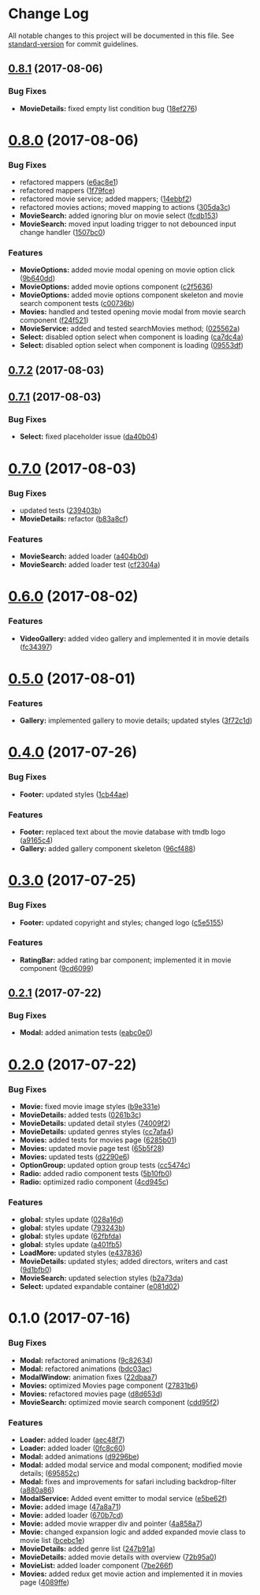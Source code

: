 # Change Log

All notable changes to this project will be documented in this file. See [standard-version](https://github.com/conventional-changelog/standard-version) for commit guidelines.

<a name="0.8.1"></a>
## [0.8.1](https://github.com/awinogrodzki/cherryscope-client/compare/v0.8.0...v0.8.1) (2017-08-06)


### Bug Fixes

* **MovieDetails:** fixed empty list condition bug ([18ef276](https://github.com/awinogrodzki/cherryscope-client/commit/18ef276))



<a name="0.8.0"></a>
# [0.8.0](https://github.com/awinogrodzki/cherryscope-client/compare/v0.7.2...v0.8.0) (2017-08-06)


### Bug Fixes

* refactored mappers ([e6ac8e1](https://github.com/awinogrodzki/cherryscope-client/commit/e6ac8e1))
* refactored mappers ([1f79fce](https://github.com/awinogrodzki/cherryscope-client/commit/1f79fce))
* refactored movie service; added mappers; ([14ebbf2](https://github.com/awinogrodzki/cherryscope-client/commit/14ebbf2))
* refactored movies actions; moved mapping to actions ([305da3c](https://github.com/awinogrodzki/cherryscope-client/commit/305da3c))
* **MovieSearch:** added ignoring blur on movie select ([fcdb153](https://github.com/awinogrodzki/cherryscope-client/commit/fcdb153))
* **MovieSearch:** moved input loading trigger to not debounced input change handler ([1507bc0](https://github.com/awinogrodzki/cherryscope-client/commit/1507bc0))


### Features

* **MovieOptions:** added movie modal opening on movie option click ([9b640dd](https://github.com/awinogrodzki/cherryscope-client/commit/9b640dd))
* **MovieOptions:** added movie options component ([c2f5636](https://github.com/awinogrodzki/cherryscope-client/commit/c2f5636))
* **MovieOptions:** added movie options component skeleton and movie search component tests ([c00736b](https://github.com/awinogrodzki/cherryscope-client/commit/c00736b))
* **Movies:** handled and tested opening movie modal from movie search component ([f24f521](https://github.com/awinogrodzki/cherryscope-client/commit/f24f521))
* **MovieService:** added and tested searchMovies method; ([025562a](https://github.com/awinogrodzki/cherryscope-client/commit/025562a))
* **Select:** disabled option select when component is loading ([ca7dc4a](https://github.com/awinogrodzki/cherryscope-client/commit/ca7dc4a))
* **Select:** disabled option select when component is loading ([09553df](https://github.com/awinogrodzki/cherryscope-client/commit/09553df))



<a name="0.7.2"></a>
## [0.7.2](https://github.com/awinogrodzki/tmdb-client/compare/v0.7.1...v0.7.2) (2017-08-03)



<a name="0.7.1"></a>
## [0.7.1](https://github.com/awinogrodzki/tmdb-client/compare/v0.7.0...v0.7.1) (2017-08-03)


### Bug Fixes

* **Select:** fixed placeholder issue ([da40b04](https://github.com/awinogrodzki/tmdb-client/commit/da40b04))



<a name="0.7.0"></a>
# [0.7.0](https://github.com/awinogrodzki/tmdb-client/compare/v0.6.0...v0.7.0) (2017-08-03)


### Bug Fixes

* updated tests ([239403b](https://github.com/awinogrodzki/tmdb-client/commit/239403b))
* **MovieDetails:** refactor ([b83a8cf](https://github.com/awinogrodzki/tmdb-client/commit/b83a8cf))


### Features

* **MovieSearch:** added loader ([a404b0d](https://github.com/awinogrodzki/tmdb-client/commit/a404b0d))
* **MovieSearch:** added loader test ([cf2304a](https://github.com/awinogrodzki/tmdb-client/commit/cf2304a))



<a name="0.6.0"></a>
# [0.6.0](https://github.com/awinogrodzki/tmdb-client/compare/v0.5.0...v0.6.0) (2017-08-02)


### Features

* **VideoGallery:** added video gallery and implemented it in movie details ([fc34397](https://github.com/awinogrodzki/tmdb-client/commit/fc34397))



<a name="0.5.0"></a>
# [0.5.0](https://github.com/awinogrodzki/tmdb-client/compare/v0.4.0...v0.5.0) (2017-08-01)


### Features

* **Gallery:** implemented gallery to movie details; updated styles ([3f72c1d](https://github.com/awinogrodzki/tmdb-client/commit/3f72c1d))



<a name="0.4.0"></a>
# [0.4.0](https://github.com/awinogrodzki/tmdb-client/compare/v0.3.0...v0.4.0) (2017-07-26)


### Bug Fixes

* **Footer:** updated styles ([1cb44ae](https://github.com/awinogrodzki/tmdb-client/commit/1cb44ae))


### Features

* **Footer:** replaced text about the movie database with tmdb logo ([a9165c4](https://github.com/awinogrodzki/tmdb-client/commit/a9165c4))
* **Gallery:** added gallery component skeleton ([96cf488](https://github.com/awinogrodzki/tmdb-client/commit/96cf488))



<a name="0.3.0"></a>
# [0.3.0](https://github.com/awinogrodzki/tmdb-client/compare/v0.2.1...v0.3.0) (2017-07-25)


### Bug Fixes

* **Footer:** updated copyright and styles; changed logo ([c5e5155](https://github.com/awinogrodzki/tmdb-client/commit/c5e5155))


### Features

* **RatingBar:** added rating bar component; implemented it in movie component ([9cd6099](https://github.com/awinogrodzki/tmdb-client/commit/9cd6099))



<a name="0.2.1"></a>
## [0.2.1](https://github.com/awinogrodzki/tmdb-client/compare/v0.2.0...v0.2.1) (2017-07-22)


### Bug Fixes

* **Modal:** added animation tests ([eabc0e0](https://github.com/awinogrodzki/tmdb-client/commit/eabc0e0))



<a name="0.2.0"></a>
# [0.2.0](https://github.com/awinogrodzki/tmdb-client/compare/v0.1.0...v0.2.0) (2017-07-22)


### Bug Fixes

* **Movie:** fixed movie image styles ([b9e331e](https://github.com/awinogrodzki/tmdb-client/commit/b9e331e))
* **MovieDetails:** added tests ([0261b3c](https://github.com/awinogrodzki/tmdb-client/commit/0261b3c))
* **MovieDetails:** updated detail styles ([74009f2](https://github.com/awinogrodzki/tmdb-client/commit/74009f2))
* **MovieDetails:** updated genres styles ([cc7afa4](https://github.com/awinogrodzki/tmdb-client/commit/cc7afa4))
* **Movies:** added tests for movies page ([6285b01](https://github.com/awinogrodzki/tmdb-client/commit/6285b01))
* **Movies:** updated movie page test ([65b5f28](https://github.com/awinogrodzki/tmdb-client/commit/65b5f28))
* **Movies:** updated tests ([d2290e6](https://github.com/awinogrodzki/tmdb-client/commit/d2290e6))
* **OptionGroup:** updated option group tests ([cc5474c](https://github.com/awinogrodzki/tmdb-client/commit/cc5474c))
* **Radio:** added radio component tests ([5b10fb0](https://github.com/awinogrodzki/tmdb-client/commit/5b10fb0))
* **Radio:** optimized radio component ([4cd945c](https://github.com/awinogrodzki/tmdb-client/commit/4cd945c))


### Features

* **global:** styles update ([028a16d](https://github.com/awinogrodzki/tmdb-client/commit/028a16d))
* **global:** styles update ([793243b](https://github.com/awinogrodzki/tmdb-client/commit/793243b))
* **global:** styles update ([62fbfda](https://github.com/awinogrodzki/tmdb-client/commit/62fbfda))
* **global:** styles update ([a401fb5](https://github.com/awinogrodzki/tmdb-client/commit/a401fb5))
* **LoadMore:** updated styles ([e437836](https://github.com/awinogrodzki/tmdb-client/commit/e437836))
* **MovieDetails:** updated styles; added directors, writers and cast ([9d1bfb0](https://github.com/awinogrodzki/tmdb-client/commit/9d1bfb0))
* **MovieSearch:** updated selection styles ([b2a73da](https://github.com/awinogrodzki/tmdb-client/commit/b2a73da))
* **Select:** updated expandable container ([e081d02](https://github.com/awinogrodzki/tmdb-client/commit/e081d02))



<a name="0.1.0"></a>
# 0.1.0 (2017-07-16)


### Bug Fixes

* **Modal:** refactored animations ([9c82634](https://github.com/awinogrodzki/tmdb-client/commit/9c82634))
* **Modal:** refactored animations ([bdc03ac](https://github.com/awinogrodzki/tmdb-client/commit/bdc03ac))
* **ModalWindow:** animation fixes ([22dbaa7](https://github.com/awinogrodzki/tmdb-client/commit/22dbaa7))
* **Movies:** optimized Movies page component ([27831b6](https://github.com/awinogrodzki/tmdb-client/commit/27831b6))
* **Movies:** refactored movies page ([d8d653d](https://github.com/awinogrodzki/tmdb-client/commit/d8d653d))
* **MovieSearch:** optimized movie search component ([cdd95f2](https://github.com/awinogrodzki/tmdb-client/commit/cdd95f2))


### Features

* **Loader:** added loader ([aec48f7](https://github.com/awinogrodzki/tmdb-client/commit/aec48f7))
* **Loader:** added loader ([0fc8c60](https://github.com/awinogrodzki/tmdb-client/commit/0fc8c60))
* **Modal:** added animations ([d9296be](https://github.com/awinogrodzki/tmdb-client/commit/d9296be))
* **Modal:** added modal service and modal component; modified movie details; ([695852c](https://github.com/awinogrodzki/tmdb-client/commit/695852c))
* **Modal:** fixes and improvements for safari including backdrop-filter ([a880a86](https://github.com/awinogrodzki/tmdb-client/commit/a880a86))
* **ModalService:** Added event emitter to modal service ([e5be62f](https://github.com/awinogrodzki/tmdb-client/commit/e5be62f))
* **Movie:** added image ([47a8a71](https://github.com/awinogrodzki/tmdb-client/commit/47a8a71))
* **Movie:** added loader ([670b7cd](https://github.com/awinogrodzki/tmdb-client/commit/670b7cd))
* **Movie:** added movie wrapper div and pointer ([4a858a7](https://github.com/awinogrodzki/tmdb-client/commit/4a858a7))
* **Movie:** changed expansion logic and added expanded movie class to movie list ([bcebc1e](https://github.com/awinogrodzki/tmdb-client/commit/bcebc1e))
* **MovieDetails:** added genre list ([247b91a](https://github.com/awinogrodzki/tmdb-client/commit/247b91a))
* **MovieDetails:** added movie details with overview ([72b95a0](https://github.com/awinogrodzki/tmdb-client/commit/72b95a0))
* **MovieList:** added loader component ([7be266f](https://github.com/awinogrodzki/tmdb-client/commit/7be266f))
* **Movies:** added redux get movie action and implemented it in movies page ([4089ffe](https://github.com/awinogrodzki/tmdb-client/commit/4089ffe))
